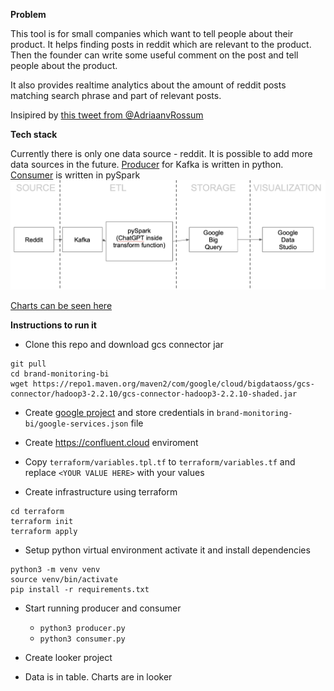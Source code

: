 **Problem**

This tool is for small companies which want to tell people about their product.
It helps finding posts in reddit which are relevant to the product.
Then the founder can write some useful comment on the post and tell people about the product.

It also provides realtime analytics about the amount of reddit posts matching search phrase and part of relevant posts.

Insipired by [this tweet from @AdriaanvRossum](https://twitter.com/AdriaanvRossum/status/1633318894508146689)

**Tech stack**

Currently there is only one data source - reddit. It is possible to add more data sources in the future.
[Producer](producer.py) for Kafka is written in python. [Consumer](consumer.py) is written in pySpark
![stack.png](stack.png)

[Charts can be seen here](https://lookerstudio.google.com/u/0/reporting/d6695ed0-35b6-4dc9-8f12-50eda7310086/page/WGaND)

**Instructions to run it**

- Clone this repo and download gcs connector jar
```
git pull
cd brand-monitoring-bi
wget https://repo1.maven.org/maven2/com/google/cloud/bigdataoss/gcs-connector/hadoop3-2.2.10/gcs-connector-hadoop3-2.2.10-shaded.jar
```

- Create [google project](https://console.cloud.google.com) and store credentials in `brand-monitoring-bi/google-services.json` file
- Create https://confluent.cloud enviroment
- Copy `terraform/variables.tpl.tf` to `terraform/variables.tf` and replace `<YOUR VALUE HERE>` with your values

- Create infrastructure using terraform
```
cd terraform
terraform init
terraform apply
```

- Setup python virtual environment activate it and install dependencies
```
python3 -m venv venv
source venv/bin/activate
pip install -r requirements.txt
```

- Start running producer and consumer
  - `python3 producer.py` 
  - `python3 consumer.py`

- Create looker project 
- Data is in table. Charts are in looker
